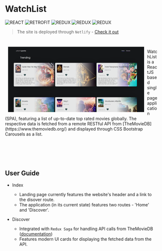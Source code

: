 # WatchList

<img alt="REACT" src="https://img.shields.io/badge/JAVA-•-red" /> <img alt="RETROFIT" src="https://img.shields.io/badge/ReactJS-•-orange" />
<img alt="REDUX" src="https://img.shields.io/badge/REDUX-•-blue" />
<img alt="REDUX" src="https://img.shields.io/badge/JS-•-green" />
<img alt="REDUX" src="https://img.shields.io/badge/CSS/SCSS-•-yellow" />

> The site is deployed through `Netlify` - [Check it out](https://watchlist-yg.netlify.app/)
</br>

<img src="public\discover_page.png" align="left" width="450" hspace="10" vspace="10">
</br>
WatchList is a ReactJS based single page application (SPA), featuring a list of up-to-date top rated movies globally. The respective data is fetched from a remote RESTful API from [TheMovieDB](https://www.themoviedb.org/) and displayed through CSS Bootstrap Carousels as a list.

</br></br>

</br>

## User Guide 

- Index
    - Landing page currently features the website's header and a link to the disover route.
    - The application (in its current state) features two routes - 'Home' and 'Discover'.

- Discover
    - Integrated with `Redux Saga` for handling API calls from TheMovieDB ([documentation](https://www.themoviedb.org/documentation/api))
    - Features modern UI cards for displaying the fetched data from the API.

